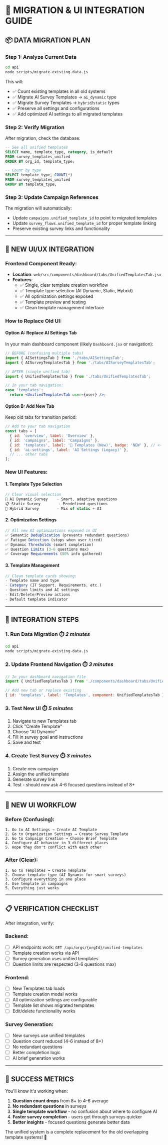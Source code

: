 # 🔄 MIGRATION & UI INTEGRATION GUIDE

## 📦 **DATA MIGRATION PLAN**

### **Step 1: Analyze Current Data**
```bash
cd api
node scripts/migrate-existing-data.js
```

This will:
- ✅ Count existing templates in all old systems
- ✅ Migrate AI Survey Templates → `ai_dynamic` type
- ✅ Migrate Survey Templates → `hybrid`/`static` types  
- ✅ Preserve all settings and configurations
- ✅ Add optimized AI settings to all migrated templates

### **Step 2: Verify Migration**
After migration, check the database:
```sql
-- See all unified templates
SELECT name, template_type, category, is_default 
FROM survey_templates_unified 
ORDER BY org_id, template_type;

-- Count by type
SELECT template_type, COUNT(*) 
FROM survey_templates_unified 
GROUP BY template_type;
```

### **Step 3: Update Campaign References**
The migration will automatically:
- Update `campaigns.unified_template_id` to point to migrated templates
- Update `survey_flows.unified_template_id` for proper template linking
- Preserve existing survey links and functionality

---

## 🎨 **NEW UI/UX INTEGRATION**

### **Frontend Component Ready:**
- **Location**: `web/src/components/dashboard/tabs/UnifiedTemplatesTab.jsx`
- **Features**: 
  - ✅ Single, clear template creation workflow
  - ✅ Template type selection (AI Dynamic, Static, Hybrid)
  - ✅ All optimization settings exposed
  - ✅ Template preview and testing
  - ✅ Clean template management interface

### **How to Replace Old UI:**

#### **Option A: Replace AI Settings Tab**
In your main dashboard component (likely `Dashboard.jsx` or navigation):

```jsx
// BEFORE (confusing multiple tabs)
import { AISettingsTab } from './tabs/AISettingsTab';
import { AISurveyTemplatesTab } from './tabs/AISurveyTemplatesTab';

// AFTER (single unified tab)
import { UnifiedTemplatesTab } from './tabs/UnifiedTemplatesTab';

// In your tab navigation:
case 'templates':
  return <UnifiedTemplatesTab user={user} />;
```

#### **Option B: Add New Tab**
Keep old tabs for transition period:

```jsx
// Add to your tab navigation
const tabs = [
  { id: 'overview', label: 'Overview' },
  { id: 'campaigns', label: 'Campaigns' },
  { id: 'templates', label: '🎯 Templates (New)', badge: 'NEW' }, // <- Add this
  { id: 'ai-settings', label: 'AI Settings (Legacy)' },
  // ... other tabs
];
```

### **New UI Features:**

#### **1. Template Type Selection**
```jsx
// Clear visual selection
🤖 AI Dynamic Survey    - Smart, adaptive questions
📋 Static Survey        - Predefined questions  
🎯 Hybrid Survey        - Mix of static + AI
```

#### **2. Optimization Settings**
```jsx
// All new AI optimizations exposed in UI
✅ Semantic Deduplication (prevents redundant questions)
✅ Fatigue Detection (stops when user tired)
✅ Dynamic Thresholds (smart completion)
✅ Question Limits (3-6 questions max)
✅ Coverage Requirements (80% info gathered)
```

#### **3. Template Management**
```jsx
// Clean template cards showing:
- Template name and type
- Category (IT Support, Requirements, etc.)
- Question limits and AI settings
- Edit/Delete/Preview actions
- Default template indicator
```

---

## 🚀 **INTEGRATION STEPS**

### **1. Run Data Migration** ⏱️ *2 minutes*
```bash
cd api
node scripts/migrate-existing-data.js
```

### **2. Update Frontend Navigation** ⏱️ *3 minutes*
```jsx
// In your dashboard navigation file
import { UnifiedTemplatesTab } from './components/dashboard/tabs/UnifiedTemplatesTab';

// Add new tab or replace existing
{ id: 'templates', label: 'Templates', component: UnifiedTemplatesTab }
```

### **3. Test New UI** ⏱️ *5 minutes*
1. Navigate to new Templates tab
2. Click "Create Template"
3. Choose "AI Dynamic" 
4. Fill in survey goal and instructions
5. Save and test

### **4. Create Test Survey** ⏱️ *3 minutes*
1. Create new campaign
2. Assign the unified template
3. Generate survey link
4. Test - should now ask 4-6 focused questions instead of 8+

---

## 🎯 **NEW UI WORKFLOW**

### **Before (Confusing):**
```
1. Go to AI Settings → Create AI Template
2. Go to Organization Settings → Create Survey Template  
3. Go to Campaign Creation → Choose Brief Template
4. Configure AI behavior in 3 different places
5. Hope they don't conflict with each other
```

### **After (Clear):**
```
1. Go to Templates → Create Template
2. Choose template type (AI Dynamic for smart surveys)
3. Configure everything in one place
4. Use template in campaigns
5. Everything just works
```

---

## 📋 **VERIFICATION CHECKLIST**

After integration, verify:

### **Backend:**
- [ ] API endpoints work: `GET /api/orgs/{orgId}/unified-templates`
- [ ] Template creation works via API
- [ ] Survey generation uses unified templates
- [ ] Question limits are respected (3-6 questions max)

### **Frontend:**
- [ ] New Templates tab loads
- [ ] Template creation modal works
- [ ] All optimization settings are configurable
- [ ] Template list shows migrated templates
- [ ] Edit/delete functionality works

### **Survey Generation:**
- [ ] New surveys use unified templates
- [ ] Question count reduced (4-6 instead of 8+)
- [ ] No redundant questions
- [ ] Better completion logic
- [ ] AI brief generation works

---

## 🎉 **SUCCESS METRICS**

You'll know it's working when:
1. **Question count drops** from 8+ to 4-6 average
2. **No redundant questions** in surveys
3. **Single template workflow** - no confusion about where to configure AI
4. **Faster survey completion** - users get through surveys quicker
5. **Better insights** - focused questions generate better data

The unified system is a complete replacement for the old overlapping template systems! 🚀
